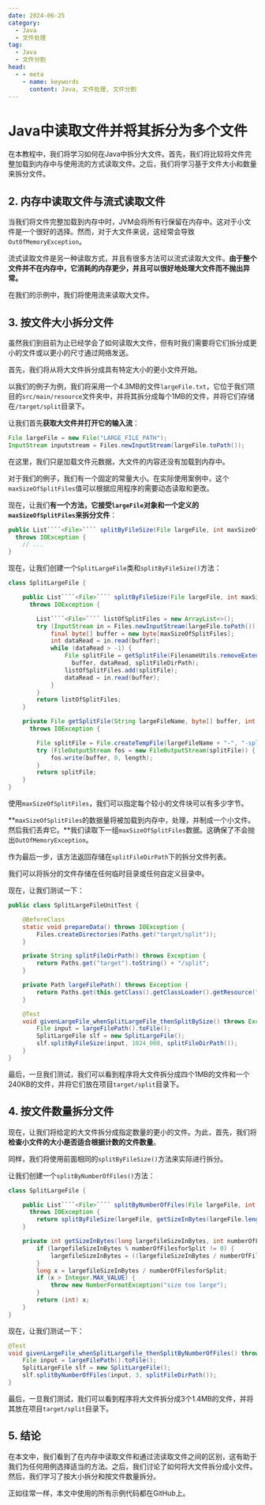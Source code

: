 ```yaml
---
date: 2024-06-25
category:
  - Java
  - 文件处理
tag:
  - Java
  - 文件分割
head:
  - - meta
    - name: keywords
      content: Java, 文件处理, 文件分割
---
```

# Java中读取文件并将其拆分为多个文件

在本教程中，我们将学习如何在Java中拆分大文件。首先，我们将比较将文件完整加载到内存中与使用流的方式读取文件。之后，我们将学习基于文件大小和数量来拆分文件。

## 2. 内存中读取文件与流式读取文件

当我们将文件完整加载到内存中时，JVM会将所有行保留在内存中。这对于小文件是一个很好的选择。然而，对于大文件来说，这经常会导致`OutOfMemoryException`。

流式读取文件是另一种读取方式，并且有很多方法可以流式读取大文件。**由于整个文件并不在内存中，它消耗的内存更少，并且可以很好地处理大文件而不抛出异常。**

在我们的示例中，我们将使用流来读取大文件。

## 3. 按文件大小拆分文件

虽然我们到目前为止已经学会了如何读取大文件，但有时我们需要将它们拆分成更小的文件或以更小的尺寸通过网络发送。

首先，我们将从将大文件拆分成具有特定大小的更小文件开始。

以我们的例子为例，我们将采用一个4.3MB的文件`largeFile.txt`，它位于我们项目的`src/main/resource`文件夹中，并将其拆分成每个1MB的文件，并将它们存储在`/target/split`目录下。

让我们首先**获取大文件并打开它的输入流**：

```java
File largeFile = new File("LARGE_FILE_PATH");
InputStream inputstream = Files.newInputStream(largeFile.toPath());
```

在这里，我们只是加载文件元数据，大文件的内容还没有加载到内存中。

对于我们的例子，我们有一个固定的常量大小。在实际使用案例中，这个`maxSizeOfSplitFiles`值可以根据应用程序的需要动态读取和更改。

现在，让我们**有一个方法，它接受`largeFile`对象和一个定义的`maxSizeOfSplitFiles`来拆分文件**：

```java
public List````<File>```` splitByFileSize(File largeFile, int maxSizeOfSplitFiles, String splitFileDirPath)
  throws IOException {
    // ...
}
```

现在，让我们创建一个`SplitLargeFile`类和`splitByFileSize()`方法：

```java
class SplitLargeFile {

    public List````<File>```` splitByFileSize(File largeFile, int maxSizeOfSplitFiles, String splitFileDirPath)
      throws IOException {

        List````<File>```` listOfSplitFiles = new ArrayList<>();
        try (InputStream in = Files.newInputStream(largeFile.toPath())) {
            final byte[] buffer = new byte[maxSizeOfSplitFiles];
            int dataRead = in.read(buffer);
            while (dataRead > -1) {
                File splitFile = getSplitFile(FilenameUtils.removeExtension(largeFile.getName()),
                  buffer, dataRead, splitFileDirPath);
                listOfSplitFiles.add(splitFile);
                dataRead = in.read(buffer);
            }
        }
        return listOfSplitFiles;
    }

    private File getSplitFile(String largeFileName, byte[] buffer, int length, String splitFileDirPath)
      throws IOException {

        File splitFile = File.createTempFile(largeFileName + "-", "-split", new File(splitFileDirPath));
        try (FileOutputStream fos = new FileOutputStream(splitFile)) {
            fos.write(buffer, 0, length);
        }
        return splitFile;
    }
}
```

使用`maxSizeOfSplitFiles`，我们可以指定每个较小的文件块可以有多少字节。

**`maxSizeOfSplitFiles`的数据量将被加载到内存中，处理，并制成一个小文件。然后我们丢弃它。**我们读取下一组`maxSizeOfSplitFiles`数据。这确保了不会抛出`OutOfMemoryException`。

作为最后一步，该方法返回存储在`splitFileDirPath`下的拆分文件列表。

我们可以将拆分的文件存储在任何临时目录或任何自定义目录中。

现在，让我们测试一下：

```java
public class SplitLargeFileUnitTest {

    @BeforeClass
    static void prepareData() throws IOException {
        Files.createDirectories(Paths.get("target/split"));
    }

    private String splitFileDirPath() throws Exception {
        return Paths.get("target").toString() + "/split";
    }

    private Path largeFilePath() throws Exception {
        return Paths.get(this.getClass().getClassLoader().getResource("largeFile.txt").toURI());
    }

    @Test
    void givenLargeFile_whenSplitLargeFile_thenSplitBySize() throws Exception {
        File input = largeFilePath().toFile();
        SplitLargeFile slf = new SplitLargeFile();
        slf.splitByFileSize(input, 1024_000, splitFileDirPath());
    }
}
```

最后，一旦我们测试，我们可以看到程序将大文件拆分成四个1MB的文件和一个240KB的文件，并将它们放在项目`target/split`目录下。

## 4. 按文件数量拆分文件

现在，让我们将给定的大文件拆分成指定数量的更小的文件。为此，首先，我们将**检查小文件的大小是否适合根据计数的文件数量**。

同样，我们将使用前面相同的`splitByFileSize()`方法来实际进行拆分。

让我们创建一个`splitByNumberOfFiles()`方法：

```java
class SplitLargeFile {

    public List````<File>```` splitByNumberOfFiles(File largeFile, int noOfFiles, String splitFileDirPath)
      throws IOException {
        return splitByFileSize(largeFile, getSizeInBytes(largeFile.length(), noOfFiles), splitFileDirPath);
    }

    private int getSizeInBytes(long largefileSizeInBytes, int numberOfFilesforSplit) {
        if (largefileSizeInBytes % numberOfFilesforSplit != 0) {
            largefileSizeInBytes = ((largefileSizeInBytes / numberOfFilesforSplit) + 1) * numberOfFilesforSplit;
        }
        long x = largefileSizeInBytes / numberOfFilesforSplit;
        if (x > Integer.MAX_VALUE) {
            throw new NumberFormatException("size too large");
        }
        return (int) x;
    }
}
```

现在，让我们测试一下：

```java
@Test
void givenLargeFile_whenSplitLargeFile_thenSplitByNumberOfFiles() throws Exception {
    File input = largeFilePath().toFile();
    SplitLargeFile slf = new SplitLargeFile();
    slf.splitByNumberOfFiles(input, 3, splitFileDirPath());
}
```

最后，一旦我们测试，我们可以看到程序将大文件拆分成3个1.4MB的文件，并将其放在项目`target/split`目录下。

## 5. 结论

在本文中，我们看到了在内存中读取文件和通过流读取文件之间的区别，这有助于我们为任何用例选择适当的方法。之后，我们讨论了如何将大文件拆分成小文件。然后，我们学习了按大小拆分和按文件数量拆分。

正如往常一样，本文中使用的所有示例代码都在GitHub上。